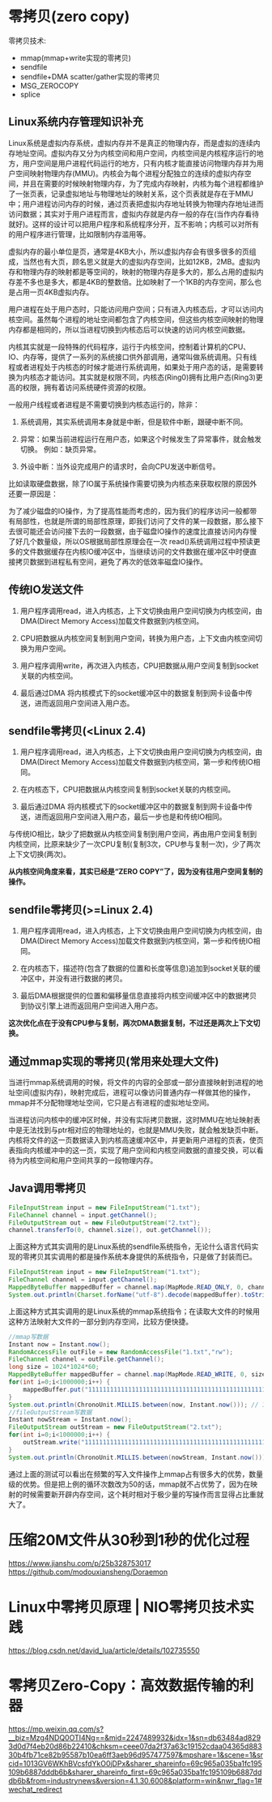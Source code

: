 # 零拷贝(zero copy)

零拷贝技术:
- mmap(mmap+write实现的零拷贝)
- sendfile
- sendfile+DMA scatter/gather实现的零拷贝
- MSG_ZEROCOPY 
- splice

## Linux系统内存管理知识补充
Linux系统是虚拟内存系统，虚拟内存并不是真正的物理内存，而是虚拟的连续内存地址空间。虚拟内存又分为内核空间和用户空间，内核空间是内核程序运行的地方，用户空间是用户进程代码运行的地方，只有内核才能直接访问物理内存并为用户空间映射物理内存(MMU)。内核会为每个进程分配独立的连续的虚拟内存空间，并且在需要的时候映射物理内存，为了完成内存映射，内核为每个进程都维护了一张页表，记录虚拟地址与物理地址的映射关系，这个页表就是存在于MMU中；用户进程访问内存的时候，通过页表把虚拟内存地址转换为物理内存地址进而访问数据；其实对于用户进程而言，虚拟内存就是内存一般的存在(当作内存看待就好)。这样的设计可以把用户程序和系统程序分开，互不影响；内核可以对所有的用户程序进行管理，比如限制内存滥用等。

虚拟内存的最小单位是页，通常是4KB大小，所以虚拟内存会有很多很多的页组成，当然也有大页，顾名思义就是大的虚拟内存空间，比如12KB，2MB。虚拟内存和物理内存的映射都是等空间的，映射的物理内存是多大的，那么占用的虚拟内存差不多也是多大，都是4KB的整数倍。比如映射了一个1KB的内存空间，那么也是占用一页4KB虚拟内存。

用户进程在处于用户态时，只能访问用户空间；只有进入内核态后，才可以访问内核空间。虽然每个进程的地址空间都包含了内核空间，但这些内核空间映射的物理内存都是相同的，所以当进程切换到内核态后可以快速的访问内核空间数据。

内核其实就是一段特殊的代码程序，运行于内核空间，控制着计算机的CPU、IO、内存等，提供了一系列的系统接口供外部调用，通常叫做系统调用。只有线程或者进程处于内核态的时候才能进行系统调用，如果处于用户态的话，是需要转换为内核态才能访问。其实就是权限不同，内核态(Ring0)拥有比用户态(Ring3)更高的权限，拥有着访问系统硬件资源的权限。

一般用户线程或者进程是不需要切换到内核态运行的，除非：

1. 系统调用，其实系统调用本身就是中断，但是软件中断，跟硬中断不同。

2. 异常：如果当前进程运行在用户态，如果这个时候发生了异常事件，就会触发切换。
例如：缺页异常。

3. 外设中断：当外设完成用户的请求时，会向CPU发送中断信号。

比如读取硬盘数据，除了IO属于系统操作需要切换为内核态来获取权限的原因外还要一原因是：

为了减少磁盘的IO操作，为了提高性能而考虑的，因为我们的程序访问一般都带有局部性，也就是所谓的局部性原理，即我们访问了文件的某一段数据，那么接下去很可能还会访问接下去的一段数据，由于磁盘IO操作的速度比直接访问内存慢了好几个数量级，所以OS根据局部性原理会在一次 read()系统调用过程中预读更多的文件数据缓存在内核IO缓冲区中，当继续访问的文件数据在缓冲区中时便直接拷贝数据到进程私有空间，避免了再次的低效率磁盘IO操作。

## 传统IO发送文件

1. 用户程序调用read，进入内核态，上下文切换由用户空间切换为内核空间，由DMA(Direct Memory Access)加载文件数据到内核空间。

2. CPU把数据从内核空间复制到用户空间，转换为用户态，上下文由内核空间切换为用户空间。

3. 用户程序调用write，再次进入内核态，CPU把数据从用户空间复制到socket关联的内核空间。

4. 最后通过DMA 将内核模式下的socket缓冲区中的数据复制到网卡设备中传送，进而返回用户空间进入用户态。

## sendfile零拷贝(<Linux 2.4)

1. 用户程序调用read，进入内核态，上下文切换由用户空间切换为内核空间，由DMA(Direct Memory Access)加载文件数据到内核空间，第一步和传统IO相同。

2. 在内核态下，CPU把数据从内核空间复制到socket关联的内核空间。

3. 最后通过DMA 将内核模式下的socket缓冲区中的数据复制到网卡设备中传送，进而返回用户空间进入用户态，最后一步也是和传统IO相同。

与传统IO相比，缺少了把数据从内核空间复制到用户空间，再由用户空间复制到内核空间，比原来缺少了一次CPU复制(复制3次，CPU参与复制一次)，少了两次上下文切换(两次)。

**从内核空间角度来看，其实已经是“ZERO COPY”了，因为没有往用户空间复制的操作。**

## sendfile零拷贝(>=Linux 2.4)

1. 用户程序调用read，进入内核态，上下文切换由用户空间切换为内核空间，由DMA(Direct Memory Access)加载文件数据到内核空间，第一步和传统IO相同。

2. 在内核态下，描述符(包含了数据的位置和长度等信息)追加到socket关联的缓冲区中，并没有进行数据的拷贝。

3. 最后DMA根据提供的位置和偏移量信息直接将内核空间缓冲区中的数据拷贝到协议引擎上进而返回用户空间进入用户态。

**这次优化点在于没有CPU参与复制，两次DMA数据复制，不过还是两次上下文切换。**

## 通过mmap实现的零拷贝(常用来处理大文件)

当进行mmap系统调用的时候，将文件的内容的全部或一部分直接映射到进程的地址空间(虚拟内存)，映射完成后，进程可以像访问普通内存一样做其他的操作，mmap并不分配物理地址空间，它只是占有进程的虚拟地址空间。

当进程访问内核中的缓冲区时候，并没有实际拷贝数据，这时MMU在地址映射表中是无法找到与ptr相对应的物理地址的，也就是MMU失败，就会触发缺页中断。内核将文件的这一页数据读入到内核高速缓冲区中，并更新用户进程的页表，使页表指向内核缓冲中的这一页，实现了用户空间和内核空间数据的直接交换，可以看待为内核空间和用户空间共享的一段物理内存。

## Java调用零拷贝
```java
FileInputStream input = new FileInputStream("1.txt");
FileChannel channel = input.getChannel();
FileOutputStream out = new FileOutputStream("2.txt");
channel.transferTo(0, channel.size(), out.getChannel());
```
上面这种方式其实调用的是Linux系统的sendfile系统指令，无论什么语言代码实现的零拷贝其实调用的都是操作系统本身提供的系统指令，只是做了封装而已。
```java
FileInputStream input = new FileInputStream("1.txt");
FileChannel channel = input.getChannel();
MappedByteBuffer mappedBuffer = channel.map(MapMode.READ_ONLY, 0, channel.size());
System.out.println(Charset.forName("utf-8").decode(mappedBuffer).toString());
```
上面这种方式其实调用的是Linux系统的mmap系统指令；在读取大文件的时候用这种方法映射大文件的一部分到内存空间，比较方便快捷。
```java
//mmap写数据
Instant now = Instant.now();
RandomAccessFile outFile = new RandomAccessFile("1.txt","rw");  
FileChannel channel = outFile.getChannel();
long size = 1024*1024*60;
MappedByteBuffer mappedBuffer = channel.map(MapMode.READ_WRITE, 0, size);
for(int i=0;i<1000000;i++) {
    mappedBuffer.put("11111111111111111111111111111111111111111111111111111111111\n".getBytes());
}
System.out.println(ChronoUnit.MILLIS.between(now, Instant.now())); // 118
//fileOutputStream写数据
Instant nowStream = Instant.now();
FileOutputStream outStream = new FileOutputStream("2.txt");
for(int i=0;i<1000000;i++) {
    outStream.write("11111111111111111111111111111111111111111111111111111111111\n".getBytes());
}
System.out.println(ChronoUnit.MILLIS.between(nowStream, Instant.now())); // 9130
```
通过上面的测试可以看出在频繁的写入文件操作上mmap占有很多大的优势，数量级的优势。但是把上例的循环次数改为50的话，mmap就不占优势了，因为在映射的时候需要新开辟内存空间，这个耗时相对于极少量的写操作而言显得占比重就大了。


# 压缩20M文件从30秒到1秒的优化过程
https://www.jianshu.com/p/25b328753017
https://github.com/modouxiansheng/Doraemon

# Linux中零拷贝原理 | NIO零拷贝技术实践
https://blog.csdn.net/david_lua/article/details/102735550

# 零拷贝Zero-Copy：高效数据传输的利器
https://mp.weixin.qq.com/s?__biz=Mzg4NDQ0OTI4Ng==&mid=2247489932&idx=1&sn=db63484ad8293d0d7f4eb20d86b22410&chksm=ceee07da2f37a63c19152cdaa04365d88330b4fb71ce82b95587b10ea6ff3aeb96d957477597&mpshare=1&scene=1&srcid=1013GV6WKhBVcsfdYkO0jDPx&sharer_shareinfo=69c965a035ba1fc195109b6887dddb6b&sharer_shareinfo_first=69c965a035ba1fc195109b6887dddb6b&from=industrynews&version=4.1.30.6008&platform=win&nwr_flag=1#wechat_redirect
